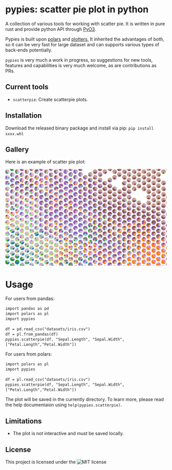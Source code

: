 # pypies: scatter pie plot in python
A collection of various tools for working with scatter pie. It is written in pure rust and provide python API through [PyO3](https://github.com/PyO3/pyo3).

Pypies is built upon [polars](https://github.com/pola-rs/polars) and [plotters](https://github.com/plotters-rs/plotters), It inherited the advantages of both, so it can be very fast for large dataset and can supports various types of back-ends potentially.

`pypies` is very much a work in progress, so suggestions for new tools, features and capabilities is very much welcome, as are contributions as PRs.
## Current tools
* `scatterpie`: Create scatterpie plots.
## Installation
Download the released binary package and install via pip:
`pip install xxxx.whl`
## Gallery
Here is an example of scatter pie plot:

![scatter pie](examples/visium.png)
# Usage
For users from pandas:
```
import pandas as pd
import polars as pl
import pypies

df = pd.read_csv("datasets/iris.csv")
df = pl.from_pandas(df)
pypies.scatterpie(df, "Sepal.Length", "Sepal.Width", ["Petal.Length","Petal.Width"])
```
For users from polars:
```
import polars as pl
import pypies

df = pl.read_csv("datasets/iris.csv")
pypies.scatterpie(df, "Sepal.Length", "Sepal.Width", ["Petal.Length","Petal.Width"])
```
The plot will be saved in the currently directory. To learn more, please read the help documentaion using `help(pypies.scatterpie)`.
## Limitations
- The plot is not interactive and must be saved locally.
## License
This project is licensed under the ![MIT license]("LICENSE")